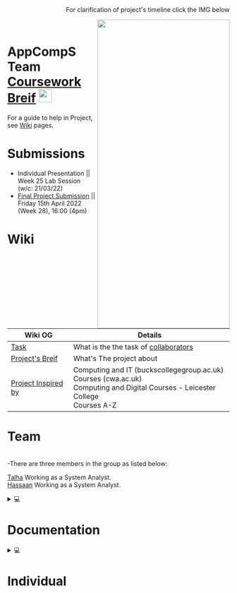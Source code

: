 
<div dir=rtl markdown=1> For clarification of project's timeline click the IMG below</div>

[<img align="right" src="https://user-images.githubusercontent.com/96626987/161779889-748927c3-271e-4e47-b338-6c6938d47fa5.png" width="300" height="700" >](file:///C:/Users/44743/Downloads/TM.pdf)  <br>


# AppCompS Team <br> [Coursework Breif](https://vle.dmu.ac.uk/bbcswebdav/pid-5687216-dt-content-rid-11305925_1/courses/CTEC2902_2122_520/CTEC2902_Assignment_2_2021-2022%281%29.pdf) [<img src="https://user-images.githubusercontent.com/41834061/155518050-bc9db224-532c-487f-a538-a074905e6bd7.svg" width="30" height="30">](https://github.com/DMU-CTEC2902-2022/AppCompS_Team/wiki) 



For a guide to help in Project, see [Wiki](https://github.com/DMU-CTEC2902-2022/AppCompS_Team/wiki) pages.



# Submissions
- Individual Presentation || Week 25 Lab Session (w/c: 21/03/22) 
- [Final Project Submission](https://vle.dmu.ac.uk/webapps/blackboard/content/listContent.jsp?course_id=_599194_1&content_id=_5681433_1) || Friday 15th April 2022 (Week 28), 16:00 (4pm)


<h1>Wiki</h1> <br>

| Wiki OG| Details |
| --- | --- |
| [Task](https://github.com/DMU-CTEC2902-2022/AppCompS_Team/wiki/Coursework-Brief#task-)  |  What is the the task of [collaborators](https://github.com/DMU-CTEC2902-2022/AppCompS_Team/wiki/Coursework-Brief#authorship)  |
| [Project's Breif ](https://github.com/DMU-CTEC2902-2022/AppCompS_Team/wiki/Coursework-Brief#project-brief)   |  What's The project about   |
| [Project Inspired by](https://github.com/DMU-CTEC2902-2022/AppCompS_Team/wiki/Coursework-Brief#examples) |  Computing and IT (buckscollegegroup.ac.uk)  <br>  Courses (cwa.ac.uk) <br> Computing and Digital Courses - Leicester College <br> Courses A-Z | Nottingham College |

<h1>Team</h1> <br>
-There are three members in the group as listed below: <br>

[Talha](https://github.com/Talhamemon25) 
Working as a System Analyst. <br>
[Hassaan](https://github.com/Hassaan2612)
Working as a System Analyst.<br>


<details>
<summary>&#128187 <b><h1>Documentation</h1></b></summary><br/>

| Documentation | Details |
| --- | --- |
| [Diagrams](https://github.com/DMU-CTEC2902-2022/AppCompS_Team/wiki/Project's-Documentation#diagrams) | Diagrams that define the system for easier understanding    |
| [Test Plans](https://github.com/DMU-CTEC2902-2022/AppCompS_Team/wiki/Project's-Documentation#test-plans-)  |  Team's working on it |
| [Project's Overview](https://github.com/DMU-CTEC2902-2022/AppCompS_Team/wiki#overview) |  Defines the system overview |
| [Requirements](https://github.com/DMU-CTEC2902-2022/AppCompS_Team/wiki/Project's-Documentation#requirements) | Mandatory tasks  | 
| [Issues](https://github.com/DMU-CTEC2902-2022/AppCompS_Team/wiki/Issues-or-Errors) | Issues or problems faced during the making of MVC Website  | 
  </details>

<details>
<h1>Individual Wiki</h1>
<summary>&#128187 <b><h1>Individual</h1></b></summary><br/>

* [Talha's Wiki](https://github.com/DMU-CTEC2902-2022/AppCompS_Team/wiki/Wiki-by-Talha) <br>
* [Hassan's Wiki](https://github.com/DMU-CTEC2902-2022/AppCompS_Team/wiki/Wiki-by-Hassaan) <br>
</details>
